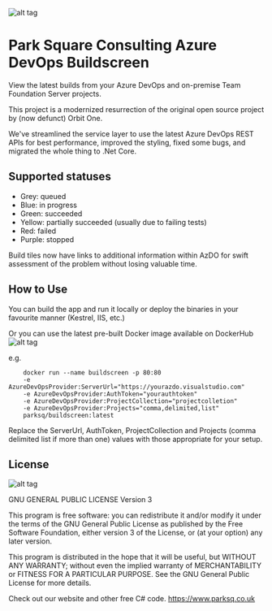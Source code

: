 ![alt tag](https://www.parksq.co.uk/images/logo-nav.png)

Park Square Consulting Azure DevOps Buildscreen
===============================================

View the latest builds from your Azure DevOps and on-premise Team Foundation Server projects.

This project is a modernized resurrection of the original open source project by (now defunct) Orbit One.

We've streamlined the service layer to use the latest Azure DevOps REST APIs for best performance, improved the styling, fixed some
bugs, and migrated the whole thing to .Net Core.

Supported statuses
------------------

* Grey: queued
* Blue: in progress
* Green: succeeded
* Yellow: partially succeeded (usually due to failing tests)
* Red: failed
* Purple: stopped

Build tiles now have links to additional information within AzDO for swift assessment of the problem without losing valuable time.

How to Use
----------

You can build the app and run it locally or deploy the binaries in your favourite manner (Kestrel, IIS, etc.)

Or you can use the latest pre-built Docker image available on DockerHub ![alt tag](https://img.shields.io/docker/pulls/parksq/buildscreen?style=plastic)

e.g. 

        docker run --name buildscreen -p 80:80 
        -e AzureDevOpsProvider:ServerUrl="https://yourazdo.visualstudio.com"
        -e AzureDevOpsProvider:AuthToken="yourauthtoken"
        -e AzureDevOpsProvider:ProjectCollection="projectcolletion"
        -e AzureDevOpsProvider:Projects="comma,delimited,list" 
        parksq/buildscreen:latest

Replace the ServerUrl, AuthToken, ProjectCollection and Projects (comma delimited list if more than one) values with those appropriate for your setup.

License
-------
![alt tag](https://www.gnu.org/graphics/gplv3-88x31.png)

GNU GENERAL PUBLIC LICENSE Version 3
 
This program is free software: you can redistribute it and/or modify it under the terms of the GNU General Public License as published by the Free Software Foundation, either version 3 of the License, or (at your option) any later version.

This program is distributed in the hope that it will be useful, but WITHOUT ANY WARRANTY; without even the implied warranty of MERCHANTABILITY or FITNESS FOR A PARTICULAR PURPOSE. See the GNU General Public License for more details.

Check out our website and other free C# code. https://www.parksq.co.uk 
